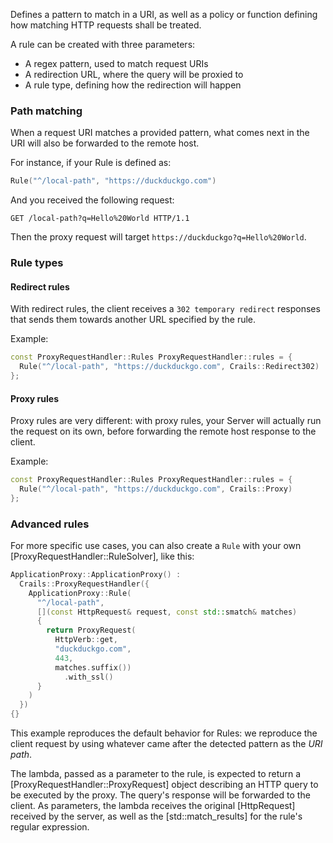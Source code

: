 Defines a pattern to match in a URI, as well as a policy or function defining how matching HTTP requests shall be treated.

A rule can be created with three parameters:
- A regex pattern, used to match request URIs
- A redirection URL, where the query will be proxied to
- A rule type, defining how the redirection will happen

### Path matching
When a request URI matches a provided pattern, what comes next in the URI will also be forwarded to the remote host.

For instance, if your Rule is defined as:

```c++
Rule("^/local-path", "https://duckduckgo.com")
```

And you received the following request:

```
GET /local-path?q=Hello%20World HTTP/1.1
```

Then the proxy request will target `https://duckduckgo?q=Hello%20World`.

### Rule types
#### Redirect rules
With redirect rules, the client receives a `302 temporary redirect` responses that sends them towards another URL specified by the rule.

Example:

```c++
const ProxyRequestHandler::Rules ProxyRequestHandler::rules = {
  Rule("^/local-path", "https://duckduckgo.com", Crails::Redirect302)
};
```

#### Proxy rules
Proxy rules are very different: with proxy rules, your Server will actually run the request on its own, before forwarding the remote host response to the client.

Example:

```c++
const ProxyRequestHandler::Rules ProxyRequestHandler::rules = {
  Rule("^/local-path", "https://duckduckgo.com", Crails::Proxy)
};
```

### Advanced rules

For more specific use cases, you can also create a `Rule` with your own [ProxyRequestHandler::RuleSolver], like this:

```c++
ApplicationProxy::ApplicationProxy() :
  Crails::ProxyRequestHandler({
    ApplicationProxy::Rule(
      "^/local-path",
      [](const HttpRequest& request, const std::smatch& matches)
      {
        return ProxyRequest(
          HttpVerb::get,
          "duckduckgo.com",
          443,
          matches.suffix())
            .with_ssl()
      }
    )
  })
{}
```

This example reproduces the default behavior for Rules: we reproduce the client request by using whatever came after the detected pattern as the _URI path_.

The lambda, passed as a parameter to the rule, is expected to return a [ProxyRequestHandler::ProxyRequest] object describing an HTTP query to be executed by the proxy. The query's response will be forwarded to the client. As parameters, the lambda receives the original [HttpRequest] received by the server, as well as the [std::match_results] for the rule's regular expression.
